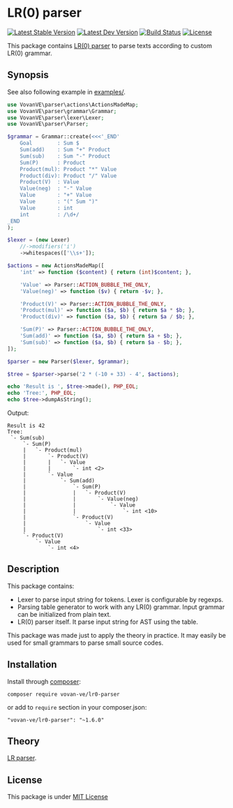 LR(0) parser
============

[![Latest Stable Version](https://img.shields.io/packagist/v/vovan-ve/lr0-parser.svg)](https://packagist.org/packages/vovan-ve/lr0-parser)
[![Latest Dev Version](https://img.shields.io/packagist/vpre/vovan-ve/lr0-parser.svg)](https://packagist.org/packages/vovan-ve/lr0-parser)
[![Build Status](https://travis-ci.org/Vovan-VE/parser.svg)](https://travis-ci.org/Vovan-VE/parser)
[![License](https://poser.pugx.org/vovan-ve/lr0-parser/license)](https://packagist.org/packages/vovan-ve/lr0-parser)

This package contains [LR(0) parser][lr-parser.wiki] to parse texts according
to custom LR(0) grammar.

Synopsis
--------

See also following example in [examples/](examples/).

```php
use VovanVE\parser\actions\ActionsMadeMap;
use VovanVE\parser\grammar\Grammar;
use VovanVE\parser\lexer\Lexer;
use VovanVE\parser\Parser;

$grammar = Grammar::create(<<<'_END'
    Goal        : Sum $
    Sum(add)    : Sum "+" Product
    Sum(sub)    : Sum "-" Product
    Sum(P)      : Product
    Product(mul): Product "*" Value
    Product(div): Product "/" Value
    Product(V)  : Value
    Value(neg)  : "-" Value
    Value       : "+" Value
    Value       : "(" Sum ")"
    Value       : int
    int         : /\d+/
_END
);

$lexer = (new Lexer)
    //->modifiers('i')
    ->whitespaces(['\\s+']);

$actions = new ActionsMadeMap([
    'int' => function ($content) { return (int)$content; },

    'Value' => Parser::ACTION_BUBBLE_THE_ONLY,
    'Value(neg)' => function ($v) { return -$v; },

    'Product(V)' => Parser::ACTION_BUBBLE_THE_ONLY,
    'Product(mul)' => function ($a, $b) { return $a * $b; },
    'Product(div)' => function ($a, $b) { return $a / $b; },

    'Sum(P)' => Parser::ACTION_BUBBLE_THE_ONLY,
    'Sum(add)' => function ($a, $b) { return $a + $b; },
    'Sum(sub)' => function ($a, $b) { return $a - $b; },
]);

$parser = new Parser($lexer, $grammar);

$tree = $parser->parse('2 * (-10 + 33) - 4', $actions);

echo 'Result is ', $tree->made(), PHP_EOL;
echo 'Tree:', PHP_EOL;
echo $tree->dumpAsString();
```

Output:

    Result is 42
    Tree:
     `- Sum(sub)
         `- Sum(P)
         |   `- Product(mul)
         |       `- Product(V)
         |       |   `- Value
         |       |       `- int <2>
         |       `- Value
         |           `- Sum(add)
         |               `- Sum(P)
         |               |   `- Product(V)
         |               |       `- Value(neg)
         |               |           `- Value
         |               |               `- int <10>
         |               `- Product(V)
         |                   `- Value
         |                       `- int <33>
         `- Product(V)
             `- Value
                 `- int <4>

Description
-----------

This package contains:

*   Lexer to parse input string for tokens. Lexer is configurable by regexps.
*   Parsing table generator to work with any LR(0) grammar. Input grammar can
    be initialized from plain text.
*   LR(0) parser itself. It parse input string for AST using the table.

This package was made just to apply the theory in practice. It may easily be
used for small grammars to parse small source codes.

Installation
------------

Install through [composer][]:

    composer require vovan-ve/lr0-parser

or add to `require` section in your composer.json:

    "vovan-ve/lr0-parser": "~1.6.0"

Theory
------

[LR parser][lr-parser.wiki].

License
-------

This package is under [MIT License][mit]


[composer]: http://getcomposer.org/
[lr-parser.wiki]: https://en.wikipedia.org/wiki/LR_parser
[mit]: https://opensource.org/licenses/MIT
